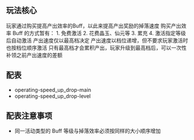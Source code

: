 
## 玩法核心

玩家通过购买提高产出效率的Buff，以此来提高产出奖励的掉落速度
购买产出效率 Buff 的方式暂有：
	1. 免费激活
	2. 花费晶玉、仙元等
	3. 累充
	4. 激活指定等级后自动激活
产出速度仅以最高档决定
产出速度以档位递增，但不要求玩家激活时也按档位顺序激活
只有最高档才会累积产出，玩家升级到最高档后，可以一次性补领之前产出速度的差额

## 配表

- operating-speed_up_drop-main
- operating-speed_up_drop-level

## 配表注意事项

- 同一活动类型的 Buff 等级与掉落效率必须按同样的大小顺序增加